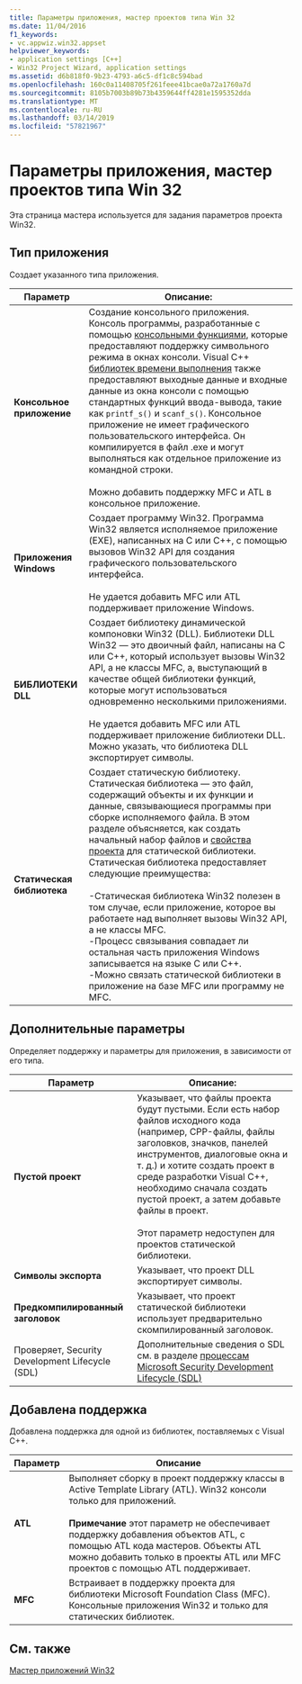 ```yaml
---
title: Параметры приложения, мастер проектов типа Win 32
ms.date: 11/04/2016
f1_keywords:
- vc.appwiz.win32.appset
helpviewer_keywords:
- application settings [C++]
- Win32 Project Wizard, application settings
ms.assetid: d6b818f0-9b23-4793-a6c5-df1c8c594bad
ms.openlocfilehash: 160c0a11408705f261feee41bcae0a72a1760a7d
ms.sourcegitcommit: 8105b7003b89b73b4359644ff4281e1595352dda
ms.translationtype: MT
ms.contentlocale: ru-RU
ms.lasthandoff: 03/14/2019
ms.locfileid: "57821967"
---
```

# <a name="application-settings-win-32-project-wizard"></a>Параметры приложения, мастер проектов типа Win 32

Эта страница мастера используется для задания параметров проекта Win32.

## <a name="application-type"></a>Тип приложения

Создает указанного типа приложения.

|Параметр|Описание:|
|------------|-----------------|
|**Консольное приложение**|Создание консольного приложения. Консоль программы, разработанные с помощью [консольными функциями](https://msdn.microsoft.com/library/ms813137.aspx), которые предоставляют поддержку символьного режима в окнах консоли. Visual C++ [библиотек времени выполнения](../c-runtime-library/c-run-time-library-reference.md) также предоставляют выходные данные и входные данные из окна консоли с помощью стандартных функций ввода-вывода, такие как `printf_s()` и `scanf_s()`. Консольное приложение не имеет графического пользовательского интерфейса. Он компилируется в файл .exe и могут выполняться как отдельное приложение из командной строки.<br /><br /> Можно добавить поддержку MFC и ATL в консольное приложение.|
|**Приложения Windows**|Создает программу Win32. Программа Win32 является исполняемое приложение (EXE), написанных на C или C++, с помощью вызовов Win32 API для создания графического пользовательского интерфейса.<br /><br /> Не удается добавить MFC или ATL поддерживает приложение Windows.|
|**БИБЛИОТЕКИ DLL**|Создает библиотеку динамической компоновки Win32 (DLL). Библиотеки DLL Win32 — это двоичный файл, написаны на C или C++, который использует вызовы Win32 API, а не классы MFC, а, выступающий в качестве общей библиотеки функций, которые могут использоваться одновременно несколькими приложениями.<br /><br /> Не удается добавить MFC или ATL поддерживает приложение библиотеки DLL. Можно указать, что библиотека DLL экспортирует символы.|
|**Статическая библиотека**|Создает статическую библиотеку. Статическая библиотека — это файл, содержащий объекты и их функции и данные, связывающиеся программы при сборке исполняемого файла. В этом разделе объясняется, как создать начальный набор файлов и [свойства проекта](../build/reference/property-pages-visual-cpp.md) для статической библиотеки. Статическая библиотека предоставляет следующие преимущества:<br /><br />-Статическая библиотека Win32 полезен в том случае, если приложение, которое вы работаете над выполняет вызовы Win32 API, а не классы MFC.<br />-Процесс связывания совпадает ли остальная часть приложения Windows записывается на языке C или C++.<br />-Можно связать статической библиотеки в приложение на базе MFC или программу не MFC.|

## <a name="additional-options"></a>Дополнительные параметры

Определяет поддержку и параметры для приложения, в зависимости от его типа.

|Параметр|Описание:|
|------------|-----------------|
|**Пустой проект**|Указывает, что файлы проекта будут пустыми. Если есть набор файлов исходного кода (например, CPP-файлы, файлы заголовков, значков, панелей инструментов, диалоговые окна и т. д.) и хотите создать проект в среде разработки Visual C++, необходимо сначала создать пустой проект, а затем добавьте файлы в проект.<br /><br /> Этот параметр недоступен для проектов статической библиотеки.|
|**Символы экспорта**|Указывает, что проект DLL экспортирует символы.|
|**Предкомпилированный заголовок**|Указывает, что проект статической библиотеки использует предварительно скомпилированный заголовок.|
|Проверяет, Security Development Lifecycle (SDL)|Дополнительные сведения о SDL см. в разделе [процессам Microsoft Security Development Lifecycle (SDL)](../build/reference/sdl-enable-additional-security-checks.md)|

## <a name="add-support-for"></a>Добавлена поддержка

Добавлена поддержка для одной из библиотек, поставляемых с Visual C++.

|Параметр|Описание|
|------------|-----------------|
|**ATL**|Выполняет сборку в проект поддержку классы в Active Template Library (ATL). Win32 консоли только для приложений.<br /><br /> **Примечание** этот параметр не обеспечивает поддержку добавления объектов ATL, с помощью ATL кода мастеров. Объекты ATL можно добавить только в проекты ATL или MFC проектов с помощью ATL поддерживает.|
|**MFC**|Встраивает в поддержку проекта для библиотеки Microsoft Foundation Class (MFC). Консольные приложения Win32 и только для статических библиотек.|

## <a name="see-also"></a>См. также

[Мастер приложений Win32](../windows/win32-application-wizard.md)
